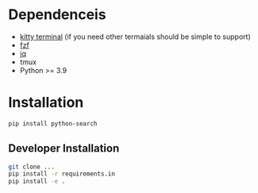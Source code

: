 # Dependenceis
- [kitty terminal](https://sw.kovidgoyal.net/kitty/) (if you need other termaials should be simple to support)
- [fzf](https://github.com/junegunn/fzf#examples)
- [jq]()
- tmux
- Python >= 3.9


# Installation 

```sh
pip install python-search
```


## Developer Installation 

```sh
git clone ...
pip install -r requirements.in
pip install -e .
```
